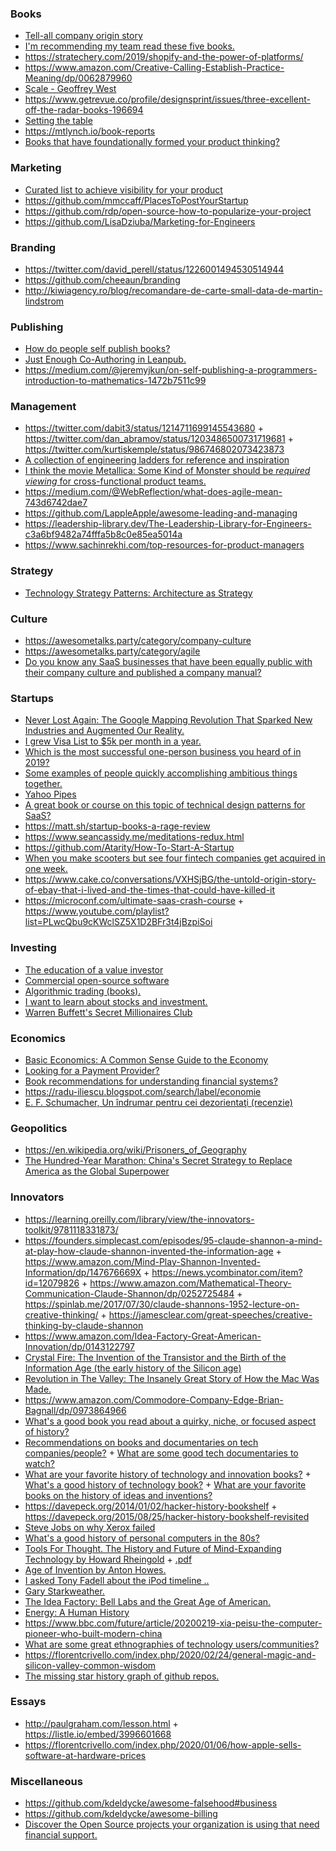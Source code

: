 ### Books

- [Tell-all company origin story](https://twitter.com/SachinMonga/status/1178522941954220033)
- [I'm recommending my team read these five books.](https://twitter.com/dcancel/status/1206918216309706752)
- https://stratechery.com/2019/shopify-and-the-power-of-platforms/
- https://www.amazon.com/Creative-Calling-Establish-Practice-Meaning/dp/0062879960
- [Scale - Geoffrey West](https://twitter.com/ThomasADorfer/status/1206597474057674753)
- https://www.getrevue.co/profile/designsprint/issues/three-excellent-off-the-radar-books-196694
- [Setting the table](https://twitter.com/hyper_yolo/status/1208237487077740545)
- https://mtlynch.io/book-reports
- [Books that have foundationally formed your product thinking?](https://twitter.com/acoustik/status/1245119429349748736)

### Marketing

- [Curated list to achieve visibility for your product](https://github.com/dehenne/awesome-visibility)
- https://github.com/mmccaff/PlacesToPostYourStartup
- https://github.com/rdp/open-source-how-to-popularize-your-project
- https://github.com/LisaDziuba/Marketing-for-Engineers

### Branding

- https://twitter.com/david_perell/status/1226001494530514944
- https://github.com/cheeaun/branding
- http://kiwiagency.ro/blog/recomandare-de-carte-small-data-de-martin-lindstrom

### Publishing

- [How do people self publish books?](https://twitter.com/EmmaWedekind/status/1177325024887418880)
- [Just Enough Co-Authoring in Leanpub.](https://leanpub.com/jeco-authoring)
- https://medium.com/@jeremyjkun/on-self-publishing-a-programmers-introduction-to-mathematics-1472b7511c99

### Management

- https://twitter.com/dabit3/status/1214711699145543680 + https://twitter.com/dan_abramov/status/1203486500731719681 + https://twitter.com/kurtiskemple/status/986746802073423873
- [A collection of engineering ladders for reference and inspiration](https://github.com/bmoeskau/engineering-ladders)
- [I think the movie Metallica: Some Kind of Monster should be _required viewing_ for cross-functional product teams.](https://twitter.com/mattlemay/status/1215735335348404224)
- https://medium.com/@WebReflection/what-does-agile-mean-743d6742dae7
- https://github.com/LappleApple/awesome-leading-and-managing
- https://leadership-library.dev/The-Leadership-Library-for-Engineers-c3a6bf9482a74fffa5b8c0e85ea5014a
- https://www.sachinrekhi.com/top-resources-for-product-managers

### Strategy

- [Technology Strategy Patterns: Architecture as Strategy](https://learning.oreilly.com/library/view/technology-strategy-patterns/9781492040866)

### Culture

- https://awesometalks.party/category/company-culture
- https://awesometalks.party/category/agile
- [Do you know any SaaS businesses that have been equally public with their company culture and published a company manual?](https://twitter.com/arvidkahl/status/1213506047341715457)

### Startups

- [Never Lost Again: The Google Mapping Revolution That Sparked New Industries and Augmented Our Reality.](https://www.amazon.com/Never-Lost-Again-Revolution-Industries/dp/0062673041)
- [I grew Visa List to \$5k per month in a year.](https://news.ycombinator.com/item?id=21796088)
- [Which is the most successful one-person business you heard of in 2019?](https://news.ycombinator.com/item?id=21908577)
- [Some examples of people quickly accomplishing ambitious things together.](https://patrickcollison.com/fast)
- [Yahoo Pipes](https://twitter.com/jasvir/status/1199189359083130880)
- [A great book or course on this topic of technical design patterns for SaaS?](https://twitter.com/patio11/status/1219997892028448768)
- https://matt.sh/startup-books-a-rage-review
- https://www.seancassidy.me/meditations-redux.html
- https://github.com/Atarity/How-To-Start-A-Startup
- [When you make scooters but see four fintech companies get acquired in one week.](https://twitter.com/zck/status/1232374124380487681)
- https://www.cake.co/conversations/VXHSjBG/the-untold-origin-story-of-ebay-that-i-lived-and-the-times-that-could-have-killed-it
- https://microconf.com/ultimate-saas-crash-course + https://www.youtube.com/playlist?list=PLwcQbu9cKWclSZ5X1D2BFr3t4jBzpiSoi

### Investing

- [The education of a value investor](https://twitter.com/hirwaadolphe/status/1206570768659877888)
- [Commercial open-source software](https://twitter.com/andy_matuschak/status/1235073448105279490)
- [Algorithmic trading (books).](https://twitter.com/infinitesimal_p/status/1241450272154693632)
- [I want to learn about stocks and investment.](https://twitter.com/cotufa82/status/1242960305635954689)
- [Warren Buffett's Secret Millionaires Club](https://www.youtube.com/user/SecretMillionaires/playlists)

### Economics

- [Basic Economics: A Common Sense Guide to the Economy](https://www.amazon.com/Basic-Economics-Common-Sense-Economy/dp/0465002609)
- [Looking for a Payment Provider?](https://twitter.com/findingmarbles/status/1225524171993690114)
- [Book recommendations for understanding financial systems?](https://news.ycombinator.com/item?id=22573204)
- https://radu-iliescu.blogspot.com/search/label/economie
- [E. F. Schumacher, Un îndrumar pentru cei dezorientaţi (recenzie)](https://radu-iliescu.blogspot.com/2016/05/e-f-schumacher-un-indrumar-pentru-cei.html)

### Geopolitics

- https://en.wikipedia.org/wiki/Prisoners_of_Geography
- [The Hundred-Year Marathon: China's Secret Strategy to Replace America as the Global Superpower ](https://www.goodreads.com/book/show/20696000-the-hundred-year-marathon)

### Innovators

- https://learning.oreilly.com/library/view/the-innovators-toolkit/9781118331873/
- https://founders.simplecast.com/episodes/95-claude-shannon-a-mind-at-play-how-claude-shannon-invented-the-information-age + https://www.amazon.com/Mind-Play-Shannon-Invented-Information/dp/147676669X + https://news.ycombinator.com/item?id=12079826 + https://www.amazon.com/Mathematical-Theory-Communication-Claude-Shannon/dp/0252725484 + https://spinlab.me/2017/07/30/claude-shannons-1952-lecture-on-creative-thinking/ + https://jamesclear.com/great-speeches/creative-thinking-by-claude-shannon
- https://www.amazon.com/Idea-Factory-Great-American-Innovation/dp/0143122797
- [Crystal Fire: The Invention of the Transistor and the Birth of the Information Age (the early history of the Silicon age)](https://www.amazon.com/gp/product/0393318516)
- [Revolution in The Valley: The Insanely Great Story of How the Mac Was Made.](https://www.amazon.com/Revolution-Valley-Insanely-Great-Story/dp/1449316247)
- https://www.amazon.com/Commodore-Company-Edge-Brian-Bagnall/dp/0973864966
- [What's a good book you read about a quirky, niche, or focused aspect of history?](https://twitter.com/chimeracoder/status/1207813952027156481)
- [Recommendations on books and documentaries on tech companies/people?](https://news.ycombinator.com/item?id=17204467) + [What are some good tech documentaries to watch?](https://news.ycombinator.com/item?id=19188333)
- [What are your favorite history of technology and innovation books?](https://twitter.com/hmason/status/636192085419409408) + [What's a good history of technology book?](https://news.ycombinator.com/item?id=18083620) + [What are your favorite books on the history of ideas and inventions?](https://news.ycombinator.com/item?id=13573664)
- https://davepeck.org/2014/01/02/hacker-history-bookshelf + https://davepeck.org/2015/08/25/hacker-history-bookshelf-revisited
- [ Steve Jobs on why Xerox failed](https://news.ycombinator.com/item?id=18844370)
- [What's a good history of personal computers in the 80s?](https://twitter.com/kylemathews/status/1215802043048181760)
- [Tools For Thought. The History and Future of Mind-Expanding Technology by Howard Rheingold](http://www.rheingold.com/texts/tft/) + [.pdf](http://dlc.dlib.indiana.edu/dlc/bitstream/handle/10535/22/Tools_For_Thought.pdf)
- [Age of Invention by Anton Howes.](https://antonhowes.substack.com/archive)
- [I asked Tony Fadell about the iPod timeline ..](https://twitter.com/patrickc/status/1216477318434050048)
- [Gary Starkweather.](https://twitter.com/rauschma/status/1218576177444593665)
- [The Idea Factory: Bell Labs and the Great Age of American.](https://www.goodreads.com/review/show/3043739089)
- [Energy: A Human History](https://www.goodreads.com/review/show/3008690448)
- https://www.bbc.com/future/article/20200219-xia-peisu-the-computer-pioneer-who-built-modern-china
- [What are some great ethnographies of technology users/communities?](https://twitter.com/devonzuegel/status/1228843148358500353)
- https://florentcrivello.com/index.php/2020/02/24/general-magic-and-silicon-valley-common-wisdom
- [The missing star history graph of github repos.](https://github.com/timqian/star-history)

### Essays

- http://paulgraham.com/lesson.html + https://listle.io/embed/3996601668
- https://florentcrivello.com/index.php/2020/01/06/how-apple-sells-software-at-hardware-prices

### Miscellaneous

- https://github.com/kdeldycke/awesome-falsehood#business
- https://github.com/kdeldycke/awesome-billing
- [Discover the Open Source projects your organization is using that need financial support.](https://backyourstack.com)
